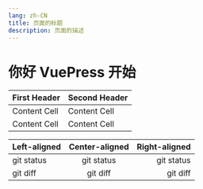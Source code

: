 ```yaml
---
lang: zh-CN
title: 页面的标题
description: 页面的描述
---
```



# 你好 VuePress  开始
| First Header  | Second Header |
| --- | --- |
| Content Cell  | Content Cell  |
| Content Cell  | Content Cell  |

| Left-aligned | Center-aligned | Right-aligned |
| :---         |     :---:      |          ---: |
| git status   | git status     | git status    |
| git diff     | git diff       | git diff      |